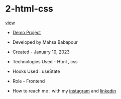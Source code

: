 # 2-html-css

[view](https://user-images.githubusercontent.com/120960956/211602041-e45e5aa0-031e-4522-a989-0565a8bc3cf7.mp4)

- [Demo Project]( https://mahsabbpour.github.io/2-html-css/)

- Developed by Mahsa Babapour

- Created - January 10, 2023

- Technologies Used - Html , css 

- Hooks Used : useState 

- Role - Frontend

- How to reach me : with my [instagram](https://www.instagram.com/mahsabbpour.web) and [linkedin](https://www.linkedin.com/in/mahsabbpour)
